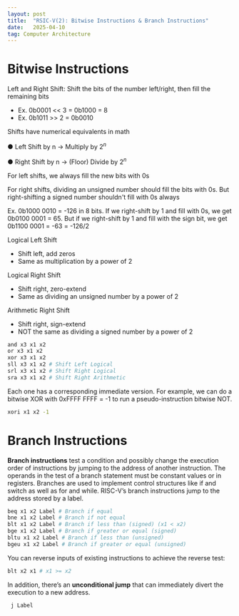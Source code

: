 ```yaml
---
layout: post
title:  "RSIC-V(2): Bitwise Instructions & Branch Instructions"
date:   2025-04-10
tag: Computer Architecture
---
```

# Bitwise Instructions

Left and Right Shift: Shift the bits of the number left/right, then fill the remaining bits

- Ex. 0b0001 << 3 = 0b1000 = 8
- Ex. 0b1011 >> 2 = 0b0010

Shifts have numerical equivalents in math

● Left Shift by n -> Multiply by $2^n$

● Right Shift by n -> (Floor) Divide by  $2^n$

For left shifts, we always fill the new bits with 0s

For right shifts, dividing an unsigned number should fill the bits with 0s. But right-shifting a signed number shouldn't fill with 0s always

Ex. 0b1000 0010 = -126 in 8 bits. If we right-shift by 1 and fill with 0s, we get 0b0100 0001 = 65. But if we right-shift by 1 and fill with the sign bit, we get 0b1100 0001 = -63 = -126/2

Logical Left Shift

- Shift left, add zeros
- Same as multiplication by a power of 2

Logical Right Shift

- Shift right, zero-extend
- Same as dividing an unsigned number by a power of 2

Arithmetic Right Shift

- Shift right, sign-extend
- NOT the same as dividing a signed number by a power of 2

```bash
and x3 x1 x2
or x3 x1 x2
xor x3 x1 x2
sll x3 x1 x2 # Shift Left Logical
srl x3 x1 x2 # Shift Right Logical
sra x3 x1 x2 # Shift Right Arithmetic
```

Each one has a corresponding immediate version. For example, we can do a bitwise XOR with 0xFFFF FFFF = -1 to run a pseudo-instruction bitwise NOT.

```bash
xori x1 x2 -1
```

# Branch Instructions

**Branch instructions** test a condition and possibly change the execution order of instructions by jumping to the address of another instruction. The operands in the test of a branch statement must be constant values or in registers. Branches are used to implement control structures like if and switch as well as for and while. RISC-V’s branch instructions jump to the address stored by a label. 

```bash
beq x1 x2 Label # Branch if equal
bne x1 x2 Label # Branch if not equal
blt x1 x2 Label # Branch if less than (signed) (x1 < x2)
bge x1 x2 Label # Branch if greater or equal (signed)
bltu x1 x2 Label # Branch if less than (unsigned)
bgeu x1 x2 Label # Branch if greater or equal (unsigned)
```

You can reverse inputs of existing instructions to achieve the reverse test:

```bash
blt x2 x1 # x1 >= x2
```

In addition, there’s an **unconditional jump** that can immediately divert the execution to a new address. 

```bash
 j Label
```
